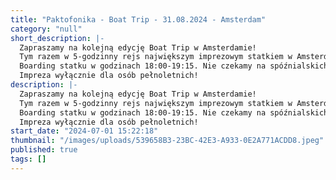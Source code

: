 ```yaml
---
title: "Paktofonika - Boat Trip - 31.08.2024 - Amsterdam"
category: "null"
short_description: |-
  Zapraszamy na kolejną edycję Boat Trip w Amsterdamie!
  Tym razem w 5-godzinny rejs największym imprezowym statkiem w Amsterdamie zabierze Was legendarna Paktofonika. To będzie hip-hopowa podróż do przeszłości. Imprezę poprowadzi DJ Shadowface.
  Boarding statku w godzinach 18:00-19:15. Nie czekamy na spóźnialskich! Statek cumuje przy Pier 14 (De Ruijterkade) na tyłach dworca Amsterdam Centraal i tam też wraca tuż przed północą.
  Impreza wyłącznie dla osób pełnoletnich!
description: |-
  Zapraszamy na kolejną edycję Boat Trip w Amsterdamie!
  Tym razem w 5-godzinny rejs największym imprezowym statkiem w Amsterdamie zabierze Was legendarna Paktofonika. To będzie hip-hopowa podróż do przeszłości. Imprezę poprowadzi DJ Shadowface.
  Boarding statku w godzinach 18:00-19:15. Nie czekamy na spóźnialskich! Statek cumuje przy Pier 14 (De Ruijterkade) na tyłach dworca Amsterdam Centraal i tam też wraca tuż przed północą.
  Impreza wyłącznie dla osób pełnoletnich!
start_date: "2024-07-01 15:22:18"
thumbnail: "/images/uploads/539658B3-23BC-42E3-A933-0E2A771ACDD8.jpeg"
published: true
tags: []
---
```

